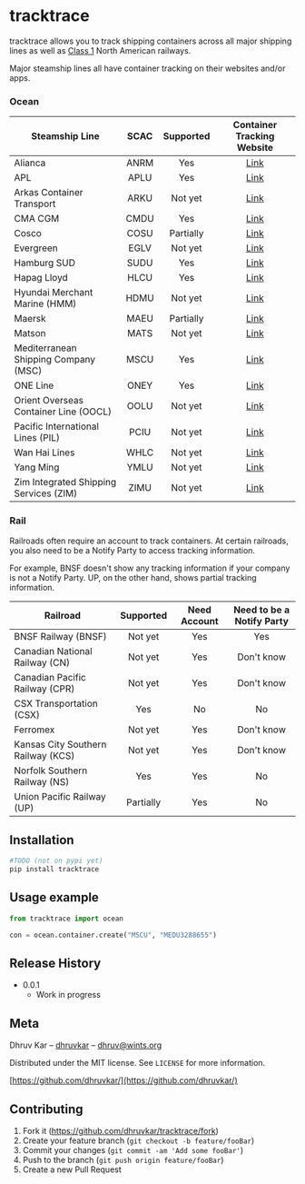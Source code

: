# tracktrace

tracktrace allows you to track shipping containers across all major shipping lines as well as [Class 1](https://en.wikipedia.org/wiki/Railroad_classes#Class_I) North American railways.

Major steamship lines all have container tracking on their websites and/or apps.

### Ocean


| Steamship Line   |SCAC | Supported     | Container Tracking Website |
| -------------    | :---------: | :-------------: | :---------------: |
| Alianca          | ANRM |   Yes            | [Link](https://www.alianca.com.br/alianca/en/alianca/ecommerce_alianca/track_trace_alianca/index.html)  |
| APL              | APLU |   Yes            | [Link](https://www.apl.com/ebusiness/tracking)  |
| Arkas Container Transport |ARKU | Not yet     | [Link](https://webtracking.arkasline.com.tr/shipmenttracking)
| CMA CGM          | CMDU |   Yes            | [Link](https://www.cma-cgm.com/ebusiness/tracking)  |
| Cosco            | COSU |   Partially            | [Link](https://elines.coscoshipping.com/ebusiness/cargoTracking)  |
| Evergreen        | EGLV |   Not yet            | [Link](https://www.shipmentlink.com/servlet/TDB1_CargoTracking.do)  |
| Hamburg SUD      | SUDU |   Yes            | [Link](https://www.hamburgsud-line.com/liner/en/liner_services/ecommerce/track_trace/index.html)  |
| Hapag Lloyd      | HLCU |   Yes       | [Link](https://www.hapag-lloyd.com/en/online-business/tracing/tracing-by-container.html)  |
| Hyundai Merchant Marine (HMM) |HDMU | Not yet | [Link](https://www.hmm21.com/cms/business/ebiz/trackTrace/trackTrace/index.jsp)
| Maersk           | MAEU |   Partially            | [Link](https://www.maersk.com/tracking/)  |
| Matson           | MATS   | Not yet       | [Link](https://www.matson.com/shipment-tracking.html)
| Mediterranean Shipping Company (MSC) |MSCU |  Yes     | [Link](https://www.msc.com/track-a-shipment?agencyPath=mwi) |
| ONE Line         | ONEY |   Yes            | [Link](https://ecomm.one-line.com/ecom/CUP_HOM_3301.do)  |
| Orient Overseas Container Line (OOCL) | OOLU | Not yet | [Link](https://www.oocl.com/eng/ourservices/eservices/cargotracking/Pages/cargotracking.aspx)
| Pacific International Lines (PIL) | PCIU | Not yet | [Link](https://www.pilship.com/en--/120.html)|
| Wan Hai Lines | WHLC | Not yet | [Link](https://www.wanhai.com/views/cargoTrack/CargoTrack.xhtml)
| Yang Ming        |YMLU |   Not yet            | [Link](https://www.yangming.com/e-service/Track_Trace/track_trace_cargo_tracking.aspx)    |
| Zim Integrated Shipping Services (ZIM) |ZIMU | Not yet | [Link](https://www.zim.com/tools/track-a-shipment)|


### Rail

Railroads often require an account to track containers. At certain railroads, you also need to be a Notify Party to access tracking information. 

For example, BNSF doesn't show any tracking information if your company is not a Notify Party. UP, on the other hand, shows partial tracking information. 


| Railroad | Supported | Need Account | Need to be a Notify Party |
| ---- | :--: | :-------: | :---------: | 
| BNSF Railway (BNSF) | Not yet | Yes | Yes |
| Canadian National Railway (CN) | Not yet | Yes | Don't know | 
| Canadian Pacific Railway (CPR) | Not yet | Yes | Don't know |
| CSX Transportation (CSX) | Yes | No | No | 
| Ferromex | Not yet | Yes | Don't know | 
| Kansas City Southern Railway (KCS)| Not yet | Yes | Don't know | 
| Norfolk Southern Railway (NS) | Yes | Yes | No |
| Union Pacific Railway (UP) | Partially | Yes | No | 



## Installation


```sh
#TODO (not on pypi yet)
pip install tracktrace 
```

## Usage example


```python
from tracktrace import ocean

con = ocean.container.create("MSCU", "MEDU3288655")

```


## Release History

* 0.0.1
    * Work in progress

## Meta

Dhruv Kar – [dhruvkar](https://twitter.com/dhruvkar) – dhruv@wints.org

Distributed under the MIT license. See ``LICENSE`` for more information.

[https://github.com/dhruvkar/](https://github.com/dhruvkar/)

## Contributing

1. Fork it (<https://github.com/dhruvkar/tracktrace/fork>)
2. Create your feature branch (`git checkout -b feature/fooBar`)
3. Commit your changes (`git commit -am 'Add some fooBar'`)
4. Push to the branch (`git push origin feature/fooBar`)
5. Create a new Pull Request

